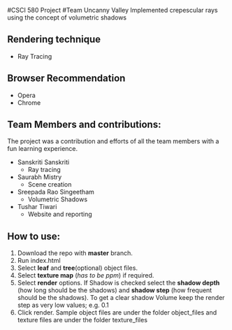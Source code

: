 #CSCI 580 Project 
#Team Uncanny Valley
Implemented crepescular rays using the concept of volumetric shadows

## Rendering technique
* Ray Tracing

## Browser Recommendation
* Opera
* Chrome

##	Team Members and contributions:

The project was a contribution and efforts of all
the team members with a fun learning experience.

* Sanskriti Sanskriti 
  * Ray tracing
* Saurabh Mistry
  * Scene creation
* Sreepada Rao Singeetham
  * Volumetric Shadows
* Tushar Tiwari
  * Website and reporting

## How to use:
1. Download the repo with __master__ branch.
2. Run index.html
 1. Select __leaf__ and __tree__(optional) object files.
 2. Select __texture map__ (_has to be ppm_) if required.
 3. Select __render__ options. If Shadow is checked select the __shadow depth__ (how long should be the shadows) and __shadow step__ (how frequent should be the shadows). To get a clear shadow Volume keep the render step as very low values; e.g. 0.1 
 4. Click render.
Sample object files are under the folder object_files and texture files are under the folder texture_files
